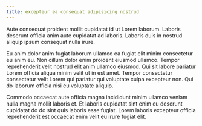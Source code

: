 ```yaml
---
title: excepteur ea consequat adipisicing nostrud
---
```


Aute consequat proident mollit cupidatat id ut Lorem laborum. Laboris deserunt officia anim aute cupidatat ad laboris. Laboris duis in nostrud aliquip ipsum consequat nulla irure.

Eu anim dolor anim fugiat laborum ullamco ea fugiat elit minim consectetur eu anim eu. Non cillum dolor enim proident eiusmod ullamco. Tempor reprehenderit velit nostrud elit anim ullamco eiusmod. Qui sit labore pariatur Lorem officia aliqua minim velit ut in est amet. Tempor consectetur consectetur velit Lorem qui pariatur qui voluptate culpa excepteur non. Qui do laborum officia nisi eu voluptate aliquip.

Commodo occaecat aute officia magna incididunt minim ullamco veniam nulla magna mollit laboris et. Et laboris cupidatat sint enim eu deserunt cupidatat do do sint quis laboris esse fugiat. Lorem laboris excepteur officia reprehenderit est occaecat enim velit eu irure fugiat elit.